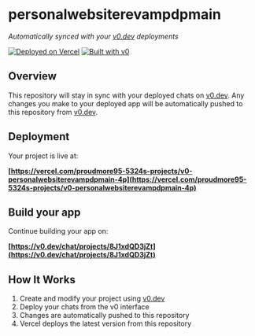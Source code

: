 # personalwebsiterevampdpmain

*Automatically synced with your [v0.dev](https://v0.dev) deployments*

[![Deployed on Vercel](https://img.shields.io/badge/Deployed%20on-Vercel-black?style=for-the-badge&logo=vercel)](https://vercel.com/proudmore95-5324s-projects/v0-personalwebsiterevampdpmain-4p)
[![Built with v0](https://img.shields.io/badge/Built%20with-v0.dev-black?style=for-the-badge)](https://v0.dev/chat/projects/8J1xdQD3jZt)

## Overview

This repository will stay in sync with your deployed chats on [v0.dev](https://v0.dev).
Any changes you make to your deployed app will be automatically pushed to this repository from [v0.dev](https://v0.dev).

## Deployment

Your project is live at:

**[https://vercel.com/proudmore95-5324s-projects/v0-personalwebsiterevampdpmain-4p](https://vercel.com/proudmore95-5324s-projects/v0-personalwebsiterevampdpmain-4p)**

## Build your app

Continue building your app on:

**[https://v0.dev/chat/projects/8J1xdQD3jZt](https://v0.dev/chat/projects/8J1xdQD3jZt)**

## How It Works

1. Create and modify your project using [v0.dev](https://v0.dev)
2. Deploy your chats from the v0 interface
3. Changes are automatically pushed to this repository
4. Vercel deploys the latest version from this repository
